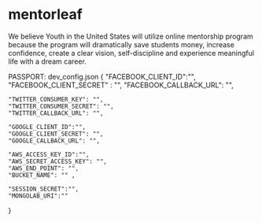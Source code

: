 # mentorleaf
We believe Youth in the United States will utilize online mentorship program because the program will dramatically save students money, increase confidence, create a clear vision, self-discipline and experience meaningful life with a dream career.

PASSPORT:
dev_config.json
{
	"FACEBOOK_CLIENT_ID":"",
	"FACEBOOK_CLIENT_SECRET" : "",
	"FACEBOOK_CALLBACK_URL": "",

	"TWITTER_CONSUMER_KEY": "",
	"TWITTER_CONSUMER_SECRET": "",
	"TWITTER_CALLBACK_URL": "",

	"GOOGLE_CLIENT_ID":"",
	"GOOGLE_CLIENT_SECRET": "",
	"GOOGLE_CALLBACK_URL": "",

	"AWS_ACCESS_KEY_ID":"",
	"AWS_SECRET_ACCESS_KEY": "",
	"AWS_END_POINT": "",
	"BUCKET_NAME": "" ,
	
	"SESSION_SECRET":"",
	"MONGOLAB_URI":""
}

